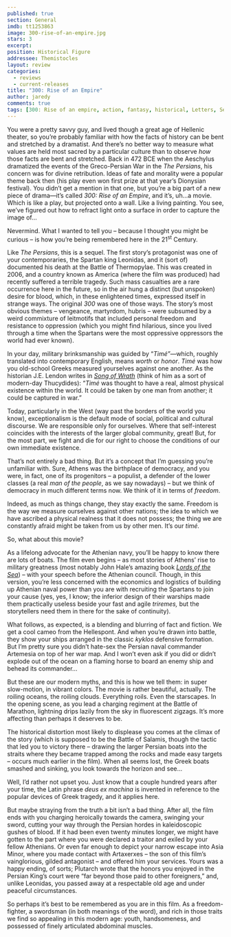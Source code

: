 ```yaml
---
published: true
section: General
imdb: tt1253863
image: 300-rise-of-an-empire.jpg
stars: 3
excerpt: 
position: Historical Figure
addressee: Themistocles
layout: review
categories: 
  - reviews
  - current-releases
title: "300: Rise of an Empire"
author: jaredy
comments: true
tags: [300: Rise of an empire, action, fantasy, historical, Letters, Sequel]
---
```


<p>You were a pretty savvy guy, and lived though a great age of Hellenic theater, so you&rsquo;re probably familiar with how the facts of history can be bent and stretched by a dramatist. And there&rsquo;s no better way to measure what values are held most sacred by a particular culture than to observe <em>how</em> those facts are bent and stretched. Back in 472 BCE when the Aeschylus dramatized the events of the Greco-Persian War in the <em>The Persians</em>, his concern was for divine retribution. Ideas of fate and morality were a popular theme back then (his play even won first prize at that year&rsquo;s Dionysian festival). You didn&rsquo;t get a mention in that one, but you&rsquo;re a big part of a new piece of drama&mdash;it&rsquo;s called <em>300: Rise of an Empire</em>, and it&rsquo;s, uh&#8230;a movie. Which is like a play, but projected onto a wall. Like a living painting. You see, we&rsquo;ve figured out how to refract light onto a surface in order to capture the image of&#8230;</p>
<p>Nevermind. What I wanted to tell you &ndash; because I thought you might be curious &ndash; is how you&rsquo;re being remembered here in the 21<sup>st</sup> Century.</p>
<p>Like <em>The Persians</em>, this is a sequel. The first story&rsquo;s protagonist was one of your contemporaries, the Spartan king Leonidas, and it (sort of) documented his death at the Battle of Thermopylae. This was created in 2006, and a country known as America (where the film was produced) had recently suffered a terrible tragedy. Such mass casualties are a rare occurrence here in the future, so in the air hung a distinct (but unspoken) desire for blood, which, in these enlightened times, expressed itself in strange ways. The original <em>300</em> was one of those ways. The story&rsquo;s most obvious themes &ndash; vengeance, martyrdom, hubris &ndash; were subsumed by a weird commixture of leitmotifs that included personal freedom and resistance to oppression (which you might find hilarious, since you lived through a time when the Spartans were the most oppressive oppressors the world had ever known).</p>
<p>In your day, military brinksmanship was guided by &ldquo;<em>Tim&eacute;&rdquo;&mdash;</em>which, roughly translated into contemporary English, means <em>worth</em> or <em>honor</em>.<em> Tim&eacute;</em> was how you old-school Greeks measured yourselves against one another. As the historian J.E. Lendon writes in <a href="http://www.chapters.indigo.ca/books/song-of-wrath-the-peloponnesian/9780465031436-item.html?ikwid=song+of+wrath&amp;ikwsec=Home&amp;gcs_requestid=0CMid7ZjQ_rwCFQ9G5wodlzQAAA"><em>Song of Wrath</em></a> (think of him as a sort of modern-day Thucydides): &ldquo;<em>Tim&eacute;</em> was thought to have a real, almost physical existence within the world. It could be taken by one man from another; it could be captured in war.&rdquo;</p>
<p>Today, particularly in the West (way past the borders of the world you know), exceptionalism is the default mode of social, political and cultural discourse. We are responsible only for ourselves. Where that self-interest coincides with the interests of the larger global community, great! But, for the most part, we fight and die for our right to choose the conditions of our own immediate existence.</p>
<p>That&rsquo;s not entirely a bad thing. But it&rsquo;s a concept that I&rsquo;m guessing you&rsquo;re unfamiliar with. Sure, Athens was the birthplace of democracy, and you were, in fact, one of its progenitors &ndash; a populist, a defender of the lower classes (a real <em>man of the people</em>, as we say nowadays) &ndash; but we think of democracy in much different terms now. We think of it in terms of <em>freedom</em>.&nbsp;</p>
<p>Indeed, as much as things change, they stay exactly the same. Freedom is the way we measure ourselves against other nations; the idea to which we have ascribed a physical realness that it does not possess; the thing we are constantly afraid might be taken from us by other men. It&rsquo;s our <em>tim&eacute;.</em></p>
<p>So, what about this movie?</p>
<p>As a lifelong advocate for the Athenian navy, you&rsquo;ll be happy to know there are lots of boats. The film even begins &ndash; as most stories of Athens&rsquo; rise to military greatness (most notably John Hale&rsquo;s amazing book <a href="http://www.chapters.indigo.ca/books/lords-of-the-sea-the/9780143117681-item.html?ikwid=lords+of+the+sea&amp;ikwsec=Home&amp;gcs_requestid=0CLiMoJHU_rwCFYUY5wod6jsAAA"><em>Lords of the Sea</em></a>) &ndash; with your speech before the Athenian council. Though, in this version, you&rsquo;re less concerned with the economics and logistics of building up Athenian naval power than you are with recruiting the Spartans to join your cause (yes, yes, I know; the inferior design of their warships made them practically useless beside your fast and agile <em>triremes, </em>but the storytellers need them in there for the sake of continuity).</p>
<p>What follows, as expected, is a blending and blurring of fact and fiction. We get a cool cameo from the Hellespont. And when you&rsquo;re drawn into battle, they show your ships arranged in the classic <em>kyklos</em> defensive formation. But I&rsquo;m pretty sure you didn&rsquo;t hate-sex the Persian naval commander Artemesia on top of her war map. And I won&rsquo;t even ask if you did or didn&rsquo;t explode out of the ocean on a flaming horse to board an enemy ship and behead its commander&#8230;</p>
<p>But these are our modern myths, and this is how we tell them: in super slow-motion, in vibrant colors. The movie is rather beautiful, actually. The roiling oceans, the roiling clouds. Everything roils. Even the starscapes. In the opening scene, as you lead a charging regiment at the Battle of Marathon, lightning drips lazily from the sky in fluorescent zigzags. It&rsquo;s more affecting than perhaps it deserves to be.</p>
<p>The historical distortion most likely to displease you comes at the climax of the story (which is supposed to be the Battle of Salamis, though the tactic that led you to victory there &ndash; drawing the larger Persian boats into the straits where they became trapped among the rocks and made easy targets &ndash; occurs much earlier in the film). When all seems lost, the Greek boats smashed and sinking, you look towards the horizon and see&#8230;</p>
<p>Well, I&rsquo;d rather not upset you. Just know that a couple hundred years after your time, the Latin phrase<em> deus ex machina</em> is invented in reference to the popular devices of Greek tragedy, and it applies here.</p>
<p>But maybe straying from the truth a bit isn&rsquo;t a bad thing. After all, the film ends with you charging heroically towards the camera, swinging your sword, cutting your way through the Persian hordes in kaleidoscopic gushes of blood. If it had been even twenty minutes longer, we might have gotten to the part where you were declared a traitor and exiled by your fellow Athenians. Or even far enough to depict your narrow escape into Asia Minor, where you made contact with Artaxerxes &ndash; the son of this film&rsquo;s vainglorious, gilded antagonist &ndash; and offered him your services. Yours was a happy ending, of sorts; Plutarch wrote that the honors you enjoyed in the Persian King&rsquo;s court were &ldquo;far beyond those paid to other foreigners,&rdquo; and, unlike Leonidas, you passed away at a respectable old age and under peaceful circumstances.</p>
<p>So perhaps it&rsquo;s best to be remembered as you are in this film. As a freedom-fighter, a swordsman (in both meanings of the word), and rich in those traits we find so appealing in this modern age: youth, handsomeness, and possessed of finely articulated abdominal muscles.</p>
